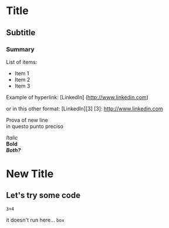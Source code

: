 # Title
## Subtitle
### Summary

List of items:
* Item 1
* Item 2
* Item 3

Example of hyperlink: [LinkedIn] (http://www.linkedin.com)

or in this other format: [LinkedIn][3]
[3]: http://www.linkedin.com

Prova of new line  
in questo punto preciso

*Italic*  
**Bold**  
***Both?***  

New Title
========

Let's try some code
-------------------

```{r}
3+4
```

it doesn't run here...
`box`
